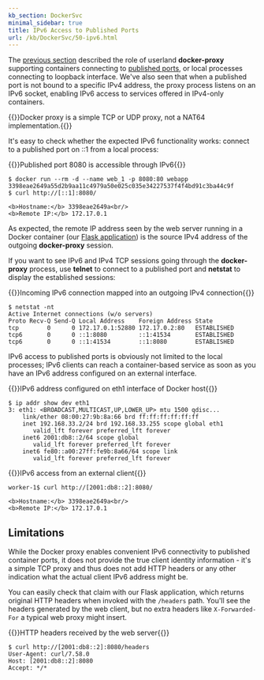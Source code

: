 ```yaml
---
kb_section: DockerSvc
minimal_sidebar: true
title: IPv6 Access to Published Ports
url: /kb/DockerSvc/50-ipv6.html
---
```

The [previous section](30-nat-iptables.html) described the role of userland **docker-proxy** supporting containers connecting to [published ports](20-Published.html), or local processes connecting to loopback interface. We've also seen that when a published port is not bound to a specific IPv4 address, the proxy process listens on an IPv6 socket, enabling IPv6 access to services offered in IPv4-only containers.

{{<note info>}}Docker proxy is a simple TCP or UDP proxy, not a NAT64 implementation.{{</note>}}

It's easy to check whether the expected IPv6 functionality works: connect to a published port on ::1 from a local process:

{{<cc>}}Published port 8080 is accessible through IPv6{{</cc>}}
```
$ docker run --rm -d --name web_1 -p 8080:80 webapp
3398eae2649a55d2b9aa11c4979a50e025c035e34227537f4f4bd91c3ba44c9f
$ curl http://[::1]:8080/

<b>Hostname:</b> 3398eae2649a<br/>
<b>Remote IP:</b> 172.17.0.1
```

As expected, the remote IP address seen by the web server running in a Docker container (our [Flask application](10-Exposed.html)) is the source IPv4 address of the outgoing **docker-proxy** session.

If you want to see IPv6 and IPv4 TCP sessions going through the **docker-proxy** process, use **telnet** to connect to a published port and **netstat** to display the established sessions:

{{<cc>}}Incoming IPv6 connection mapped into an outgoing IPv4 connection{{</cc>}}
```
$ netstat -nt
Active Internet connections (w/o servers)
Proto Recv-Q Send-Q Local Address    Foreign Address State
tcp        0      0 172.17.0.1:52880 172.17.0.2:80   ESTABLISHED
tcp6       0      0 ::1:8080         ::1:41534       ESTABLISHED
tcp6       0      0 ::1:41534        ::1:8080        ESTABLISHED
```

IPv6 access to published ports is obviously not limited to the local processes; IPv6 clients can reach a container-based service as soon as you have an IPv6 address configured on an external interface.

{{<cc>}}IPv6 address configured on eth1 interface of Docker host{{</cc>}}
```
$ ip addr show dev eth1
3: eth1: <BROADCAST,MULTICAST,UP,LOWER_UP> mtu 1500 qdisc...
    link/ether 08:00:27:9b:8a:66 brd ff:ff:ff:ff:ff:ff
    inet 192.168.33.2/24 brd 192.168.33.255 scope global eth1
       valid_lft forever preferred_lft forever
    inet6 2001:db8::2/64 scope global
       valid_lft forever preferred_lft forever
    inet6 fe80::a00:27ff:fe9b:8a66/64 scope link
       valid_lft forever preferred_lft forever
```

{{<cc>}}IPv6 access from an external client{{</cc>}}
```
worker-1$ curl http://[2001:db8::2]:8080/

<b>Hostname:</b> 3398eae2649a<br/>
<b>Remote IP:</b> 172.17.0.1
```

## Limitations

While the Docker proxy enables convenient IPv6 connectivity to published container ports, it does not provide the true client identity information - it's a simple TCP proxy and thus does not add HTTP headers or any other indication what the actual client IPv6 address might be.

You can easily check that claim with our Flask application, which returns original HTTP headers when invoked with the `/headers` path. You'll see the headers generated by the web client, but no extra headers like `X-Forwarded-For` a typical web proxy might insert.

{{<cc>}}HTTP headers received by the web server{{</cc>}}
```
$ curl http://[2001:db8::2]:8080/headers
User-Agent: curl/7.58.0
Host: [2001:db8::2]:8080
Accept: */*
```
